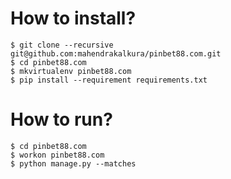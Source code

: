 How to install?
===============

```
$ git clone --recursive git@github.com:mahendrakalkura/pinbet88.com.git
$ cd pinbet88.com
$ mkvirtualenv pinbet88.com
$ pip install --requirement requirements.txt
```

How to run?
===========

```
$ cd pinbet88.com
$ workon pinbet88.com
$ python manage.py --matches
```
